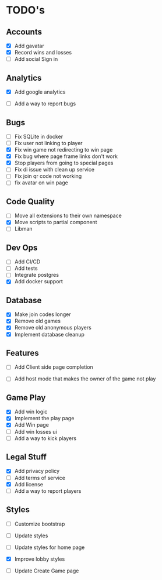 # TODO's

## Accounts
- [x] Add gavatar
- [x] Record wins and losses
- [ ] Add social Sign in

## Analytics
- [x] Add google analytics
- [ ] Add a way to report bugs


## Bugs
- [ ] Fix SQLite in docker
- [ ] Fix user not linking to player
- [x] Fix win game not redirecting to win page
- [x] Fix bug where page frame links don't work
- [x] Stop players from going to special pages
- [ ] Fix di issue with clean up service
- [ ] Fix join qr code not working
- [ ] fix avatar on win page
## Code Quality
- [ ] Move all extensions to their own namespace
- [x] Move scripts to partial component
- [ ] Libman 

## Dev Ops
- [ ] Add CI/CD
- [ ] Add tests
- [ ] Integrate postgres
- [x] Add docker support

## Database
- [x] Make join codes longer
- [x] Remove old games
- [x] Remove old anonymous players
- [x] Implement database cleanup

## Features
- [ ] Add Client side page completion
- [ ] Add host mode that makes the owner of the game not play


## Game Play
- [x] Add win logic
- [x] Implement the play page
- [x] Add Win page
- [ ] Add win losses ui
- [ ] Add a way to kick players

## Legal Stuff
- [x] Add privacy policy
- [ ] Add terms of service
- [x] Add license
- [ ] Add a way to report players

## Styles
- [ ] Customize bootstrap
- [ ] Update styles
- [ ] Update styles for home page
- [x] Improve lobby styles
- [ ] Update Create Game page

